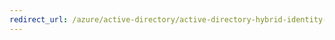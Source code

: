 ```yaml
---
redirect_url: /azure/active-directory/active-directory-hybrid-identity-design-considerations-contentmgt-requirements
---
```

